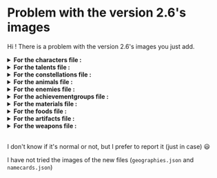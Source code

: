 # Problem with the version 2.6's images

Hi !
There is a problem with the version 2.6's images you just add.

<details>
<summary><b>For the characters file : </b></summary>

- **Ayato**
  - icon (https://upload-os-bbs.mihoyo.com/game_record/genshin/character_icon/UI_AvatarIcon_Ayato.png)
  - namegachaslice (https://res.cloudinary.com/genshin/image/upload/sprites/UI_Gacha_AvatarIcon_Ayato.png)
  - namesideicon (https://res.cloudinary.com/genshin/image/upload/sprites/UI_AvatarIcon_Side_Ayato.png)
  - sideicon (https://upload-os-bbs.mihoyo.com/game_record/genshin/character_side_icon/UI_AvatarIcon_Side_Ayato.png)

</details>


<details>
<summary><b>For the talents file : </b></summary>

- **Ayato**
  - combat2 (https://res.cloudinary.com/genshin/image/upload/sprites/Skill_S_Ayato_01.png)
  - combat3 (https://res.cloudinary.com/genshin/image/upload/sprites/Skill_E_Ayato_01_HD.png)
  - passive1 (https://res.cloudinary.com/genshin/image/upload/sprites/UI_Talent_S_Ayato_05.png)
  - passive2 (https://res.cloudinary.com/genshin/image/upload/sprites/UI_Talent_S_Ayato_06.png)
  - passive3 (https://res.cloudinary.com/genshin/image/upload/sprites/UI_Talent_S_Ayato_07.png)

</details>


<details>
<summary><b>For the constellations file : </b></summary>

- **Ayato**
  - constellation (https://res.cloudinary.com/genshin/image/upload/sprites/Eff_UI_Talent_Ayato.png)
  - c1 (https://upload-os-bbs.mihoyo.com/game_record/genshin/constellation_icon/UI_Talent_S_Ayato_01.png)
  - c2 (https://upload-os-bbs.mihoyo.com/game_record/genshin/constellation_icon/UI_Talent_S_Ayato_02.png)
  - c3 (https://upload-os-bbs.mihoyo.com/game_record/genshin/constellation_icon/UI_Talent_U_Ayato_02.png)
  - c4 (https://upload-os-bbs.mihoyo.com/game_record/genshin/constellation_icon/UI_Talent_S_Ayato_03.png)
  - c5 (https://upload-os-bbs.mihoyo.com/game_record/genshin/constellation_icon/UI_Talent_U_Ayato_01.png)
  - c6 (https://upload-os-bbs.mihoyo.com/game_record/genshin/constellation_icon/UI_Talent_S_Ayato_04.png)

</details>


<details>
<summary><b>For the animals file : </b></summary>

- **bluethunderweasel**
  - nameicon (https://res.cloudinary.com/genshin/image/upload/sprites/UI_AnimalIcon_Marten_05.png)
- **lucklightfly**
  - nameicon (https://res.cloudinary.com/genshin/image/upload/sprites/UI_AnimalIcon_Boltbug_Lightbug_01.png)

</details>


<details>
<summary><b>For the enemies file : </b></summary>

- **blackserpentknightwindcutter**
  - nameicon (https://res.cloudinary.com/genshin/image/upload/sprites/UI_MonsterIcon_Darkwraith_Strong_Wind.png)
- **ruinserpent**
  - nameicon (https://res.cloudinary.com/genshin/image/upload/sprites/UI_MonsterIcon_Nithhoggr_None.png)
- **floatinghydrofungus**
  - nameicon (https://res.cloudinary.com/genshin/image/upload/sprites/UI_MonsterIcon_Fungus_Un_Gamma_Water.png)

</details>


<details>
<summary><b>For the achievementgroups file : </b></summary>

- **challengerseriesv**
  - nameicon (https://res.cloudinary.com/genshin/image/upload/sprites/UI_AchievementIcon_B004_Part5.png)
- **chasmlighter**
  - nameicon (https://res.cloudinary.com/genshin/image/upload/sprites/UI_AchievementIcon_A011.png)

</details>


<details>
<summary><b>For the materials file : </b></summary>

- **fragrantseasoning**
  - nameicon (https://res.cloudinary.com/genshin/image/upload/sprites/UI_ItemIcon_101714.png)
- **fungalspores**
  - nameicon (https://res.cloudinary.com/genshin/image/upload/sprites/UI_ItemIcon_101714.png)
- **luminescentpollen**
  - nameicon (https://res.cloudinary.com/genshin/image/upload/sprites/UI_ItemIcon_112060.png)
- **crystallinecystdust**
  - nameicon (https://res.cloudinary.com/genshin/image/upload/sprites/UI_ItemIcon_112061.png)
- **runicfang**
  - nameicon (https://res.cloudinary.com/genshin/image/upload/sprites/UI_ItemIcon_113035.png)

</details>


<details>
<summary><b>For the foods file : </b></summary>

- **katsusandwich**
  - nameicon (https://res.cloudinary.com/genshin/image/upload/sprites/UI_ItemIcon_108382.png)
- **quietelegance**
  - nameicon (https://res.cloudinary.com/genshin/image/upload/sprites/UI_ItemIcon_108387.png)
- **rainbowaster**
  - nameicon (https://res.cloudinary.com/genshin/image/upload/sprites/UI_ItemIcon_108385.png)

</details>


<details>
<summary><b>For the artifacts file : </b></summary>

- **vermillionhereafter**
  - flower (https://upload-os-bbs.mihoyo.com/game_record/genshin/equip/UI_RelicIcon_15023_4.png)
  - plume (https://upload-os-bbs.mihoyo.com/game_record/genshin/equip/UI_RelicIcon_15023_2.png)
  - sands (https://upload-os-bbs.mihoyo.com/game_record/genshin/equip/UI_RelicIcon_15023_5.png)
  - goblet (https://upload-os-bbs.mihoyo.com/game_record/genshin/equip/UI_RelicIcon_15023_1.png)
  - circlet (https://upload-os-bbs.mihoyo.com/game_record/genshin/equip/UI_RelicIcon_15023_3.png)
- **echoesofanoffering**
  - flower (https://upload-os-bbs.mihoyo.com/game_record/genshin/equip/UI_RelicIcon_15024_4.png)
  - plume (https://upload-os-bbs.mihoyo.com/game_record/genshin/equip/UI_RelicIcon_15024_2.png)
  - sands (https://upload-os-bbs.mihoyo.com/game_record/genshin/equip/UI_RelicIcon_15024_5.png)
  - goblet (https://upload-os-bbs.mihoyo.com/game_record/genshin/equip/UI_RelicIcon_15024_1.png)
  - circlet (https://upload-os-bbs.mihoyo.com/game_record/genshin/equip/UI_RelicIcon_15024_3.png)

</details>


<details>
<summary><b>For the weapons file : </b></summary>

- **harangeppakufutsu**
  - namegacha (https://res.cloudinary.com/genshin/image/upload/sprites/UI_Gacha_EquipIcon_Sword_Amenoma.png)
  - icon (https://upload-os-bbs.mihoyo.com/game_record/genshin/equip/UI_EquipIcon_Sword_Amenoma.png)
  - nameawakenicon (https://res.cloudinary.com/genshin/image/upload/sprites/UI_EquipIcon_Sword_Amenoma_Awaken.png)
  - awakenicon (https://upload-os-bbs.mihoyo.com/game_record/genshin/equip/UI_EquipIcon_Sword_Amenoma_Awaken.png)

</details>

\
I don't know if it's normal or not, but I prefer to report it (just in case) :smiley: 

I have not tried the images of the new files (`geographies.json` and `namecards.json`)